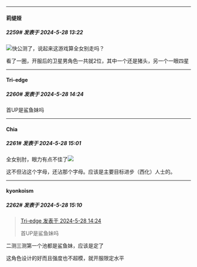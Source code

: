 ﻿
*****

####  莉缇娅  
##### 2259#       发表于 2024-5-28 13:22

<img src="https://static.saraba1st.com/image/smiley/face2017/001.png" referrerpolicy="no-referrer">快公测了，说起来这游戏算全女别走吗？

看了一圈，开服后的卫星男角色一共就2位，其中一个还是猪头，另一个一眼四星


*****

####  Tri-edge  
##### 2260#       发表于 2024-5-28 14:24

首UP是鲨鱼妹吗


*****

####  Chia  
##### 2261#       发表于 2024-5-28 15:01

全女别肘，眼力有点不佳了<img src="https://static.saraba1st.com/image/smiley/face2017/067.png" referrerpolicy="no-referrer">

这不但沾这个字母，还沾那个字母。应该是主要目标进步（西化）人士的。


*****

####  kyonkoism  
##### 2262#       发表于 2024-5-28 15:10

<blockquote><a href="httphttps://bbs.saraba1st.com/2b/forum.php?mod=redirect&amp;goto=findpost&amp;pid=65031192&amp;ptid=2068301" target="_blank">Tri-edge 发表于 2024-5-28 14:24</a>

首UP是鲨鱼妹吗</blockquote>
二测三测第一个池都是鲨鱼妹，应该是定了

这角色设计的好而且强度也不超模，就开服限定水平

